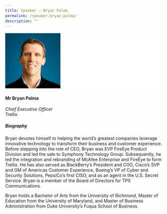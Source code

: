```yaml
---
title: Speaker – Bryan Palma
permalink: /speaker-bryan-palma/
description: ""
---
```

![](/images/Speakers/Bryan%20Palma.jpg)

#### **Mr Bryan Palma**

*Chief Executive Officer*  
Trellix

##### **Biography**
Bryan devotes himself to helping the world’s greatest companies leverage innovative technology to transform their business and customer experience. Before stepping into the role of CEO, Bryan was EVP FireEye Product Division and led the sale to Symphony Technology Group. Subsequently, he led the integration and rebranding of McAfee Enterprise and FireEye to form Trellix. He has also served as BlackBerry’s President and COO, Cisco’s SVP and GM of Americas Customer Experience, Boeing’s VP of Cyber and Security Solutions, PepsiCo’s first CISO, and as an agent in the U.S. Secret Service. Bryan is a member of the Board of Directors for TPX Communications.

Bryan holds a Bachelor of Arts from the University of Richmond, Master of Education from the University of Maryland, and Master of Business Administration from Duke University’s Fuqua School of Business.